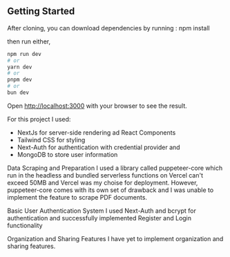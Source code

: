 
## Getting Started


After cloning, you can download dependencies by running : npm install 

then run either,
```bash
npm run dev
# or
yarn dev
# or
pnpm dev
# or
bun dev
```

Open [http://localhost:3000](http://localhost:3000) with your browser to see the result.


For this project I used:

- NextJs for server-side rendering ad React Components
- Tailwind CSS for styling
- Next-Auth for authentication with credential provider and
- MongoDB to store user information


Data Scraping and Preparation
I used a library called puppeteer-core which run in the headless and bundled serverless functions on Vercel can't exceed 50MB and Vercel was my choise for deployment.
However, puppeteer-core comes with its own set of drawback and I was unable to implement the feature to scrape PDF documents.


Basic User Authentication System
I used Next-Auth and bcrypt for authentication and successfully implemented Register and Login functionality 

Organization and Sharing Features
I have yet to implement organization and sharing features.










